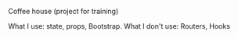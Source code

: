 Coffee house (project for training)

What I use: state, props, Bootstrap.
What I don't use: Routers, Hooks
